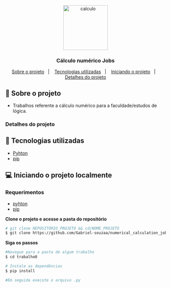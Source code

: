 <div align="center">
	 <img alt="calculo" align="center" src="https://i.pinimg.com/originals/6e/eb/df/6eebdf642e4b2e838c150f9526b99e02.jpg" width="140px">
</div>

<div align="center">
  <h3>
    Cálculo numérico Jobs
  </h3>

  <p>
    <a href="#-sobre-o-projeto">Sobre o projeto</a>&nbsp;&nbsp;&nbsp;|&nbsp;&nbsp;&nbsp;
    <a href="#-tecnologias-utilizadas"> Tecnologias utilizadas</a>&nbsp;&nbsp;&nbsp;|&nbsp;&nbsp;&nbsp;
    <a href="#-iniciando-o-projeto">Iniciando o projeto</a>&nbsp;&nbsp;&nbsp;|&nbsp;&nbsp;&nbsp;
    <a href="#-detalhes-do-projeto">Detalhes do projeto</a>
  </p>
</div>

## 📘 Sobre o projeto

- <p>Trabalhos referente a cálculo numérico para a faculdade/estudos de lógica.</p>


### Detalhes do projeto

## 🚀 Tecnologias utilizadas

- [Pyhton](https://www.python.org/ 'Pyhton')
- [pip](https://pypi.org/project/pip/ 'pip')

## 💻 Iniciando o projeto localmente

### Requerimentos

- [pyhton](https://www.python.org/)
- [pip](https://pypi.org/project/pip/)

**Clone o projeto e acesse a pasta do repositório**

```bash
# git clone REPOSITÓRIO_PROJETO && cd/NOME_PROJETO
$ git clone https://github.com/Gabriel-souzaa/numerical_calculation_jobs.git && cd numerical_calculation_jobs
```

**Siga os passos**

```bash
#Navegue para a pasta de algum trabalho
$ cd trabalho0

# Instale as dependências
$ pip install

#Em seguida execute o arquivo .py
```